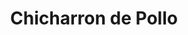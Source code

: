 ---
image:
title: Chicharron de Pollo
description: crispy pieces of free range chicken thighs topped with salsa criolla served with rice & black beans, organic salad and sweet potatoes
price: '12.65'
available: true
---